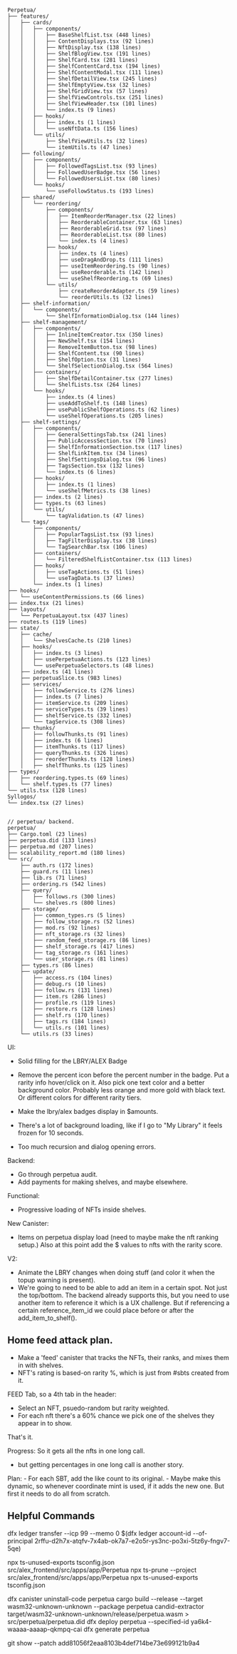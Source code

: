 ```

Perpetua/
├── features/
│   ├── cards/
│   │   ├── components/
│   │   │   ├── BaseShelfList.tsx (448 lines)
│   │   │   ├── ContentDisplays.tsx (92 lines)
│   │   │   ├── NftDisplay.tsx (138 lines)
│   │   │   ├── ShelfBlogView.tsx (191 lines)
│   │   │   ├── ShelfCard.tsx (281 lines)
│   │   │   ├── ShelfContentCard.tsx (194 lines)
│   │   │   ├── ShelfContentModal.tsx (111 lines)
│   │   │   ├── ShelfDetailView.tsx (245 lines)
│   │   │   ├── ShelfEmptyView.tsx (32 lines)
│   │   │   ├── ShelfGridView.tsx (57 lines)
│   │   │   ├── ShelfViewControls.tsx (251 lines)
│   │   │   ├── ShelfViewHeader.tsx (101 lines)
│   │   │   └── index.ts (9 lines)
│   │   ├── hooks/
│   │   │   ├── index.ts (1 lines)
│   │   │   └── useNftData.ts (156 lines)
│   │   └── utils/
│   │       ├── ShelfViewUtils.ts (32 lines)
│   │       └── itemUtils.ts (47 lines)
│   ├── following/
│   │   ├── components/
│   │   │   ├── FollowedTagsList.tsx (93 lines)
│   │   │   ├── FollowedUserBadge.tsx (56 lines)
│   │   │   └── FollowedUsersList.tsx (80 lines)
│   │   └── hooks/
│   │       └── useFollowStatus.ts (193 lines)
│   ├── shared/
│   │   └── reordering/
│   │       ├── components/
│   │       │   ├── ItemReorderManager.tsx (22 lines)
│   │       │   ├── ReorderableContainer.tsx (63 lines)
│   │       │   ├── ReorderableGrid.tsx (97 lines)
│   │       │   ├── ReorderableList.tsx (80 lines)
│   │       │   └── index.ts (4 lines)
│   │       ├── hooks/
│   │       │   ├── index.ts (4 lines)
│   │       │   ├── useDragAndDrop.ts (111 lines)
│   │       │   ├── useItemReordering.ts (90 lines)
│   │       │   ├── useReorderable.ts (142 lines)
│   │       │   └── useShelfReordering.ts (69 lines)
│   │       └── utils/
│   │           ├── createReorderAdapter.ts (59 lines)
│   │           └── reorderUtils.ts (32 lines)
│   ├── shelf-information/
│   │   └── components/
│   │       └── ShelfInformationDialog.tsx (144 lines)
│   ├── shelf-management/
│   │   ├── components/
│   │   │   ├── InlineItemCreator.tsx (350 lines)
│   │   │   ├── NewShelf.tsx (154 lines)
│   │   │   ├── RemoveItemButton.tsx (98 lines)
│   │   │   ├── ShelfContent.tsx (90 lines)
│   │   │   ├── ShelfOption.tsx (31 lines)
│   │   │   └── ShelfSelectionDialog.tsx (564 lines)
│   │   ├── containers/
│   │   │   ├── ShelfDetailContainer.tsx (277 lines)
│   │   │   └── ShelfLists.tsx (264 lines)
│   │   └── hooks/
│   │       ├── index.ts (4 lines)
│   │       ├── useAddToShelf.ts (148 lines)
│   │       ├── usePublicShelfOperations.ts (62 lines)
│   │       └── useShelfOperations.ts (205 lines)
│   ├── shelf-settings/
│   │   ├── components/
│   │   │   ├── GeneralSettingsTab.tsx (241 lines)
│   │   │   ├── PublicAccessSection.tsx (70 lines)
│   │   │   ├── ShelfInformationSection.tsx (117 lines)
│   │   │   ├── ShelfLinkItem.tsx (34 lines)
│   │   │   ├── ShelfSettingsDialog.tsx (96 lines)
│   │   │   ├── TagsSection.tsx (132 lines)
│   │   │   └── index.ts (6 lines)
│   │   ├── hooks/
│   │   │   ├── index.ts (1 lines)
│   │   │   └── useShelfMetrics.ts (38 lines)
│   │   ├── index.ts (2 lines)
│   │   ├── types.ts (63 lines)
│   │   └── utils/
│   │       └── tagValidation.ts (47 lines)
│   └── tags/
│       ├── components/
│       │   ├── PopularTagsList.tsx (93 lines)
│       │   ├── TagFilterDisplay.tsx (38 lines)
│       │   └── TagSearchBar.tsx (106 lines)
│       ├── containers/
│       │   └── FilteredShelfListContainer.tsx (113 lines)
│       ├── hooks/
│       │   ├── useTagActions.ts (51 lines)
│       │   └── useTagData.ts (37 lines)
│       └── index.ts (1 lines)
├── hooks/
│   └── useContentPermissions.ts (66 lines)
├── index.tsx (21 lines)
├── layouts/
│   └── PerpetuaLayout.tsx (437 lines)
├── routes.ts (119 lines)
├── state/
│   ├── cache/
│   │   └── ShelvesCache.ts (210 lines)
│   ├── hooks/
│   │   ├── index.ts (3 lines)
│   │   ├── usePerpetuaActions.ts (123 lines)
│   │   └── usePerpetuaSelectors.ts (48 lines)
│   ├── index.ts (41 lines)
│   ├── perpetuaSlice.ts (983 lines)
│   ├── services/
│   │   ├── followService.ts (276 lines)
│   │   ├── index.ts (7 lines)
│   │   ├── itemService.ts (209 lines)
│   │   ├── serviceTypes.ts (39 lines)
│   │   ├── shelfService.ts (332 lines)
│   │   └── tagService.ts (308 lines)
│   ├── thunks/
│   │   ├── followThunks.ts (91 lines)
│   │   ├── index.ts (6 lines)
│   │   ├── itemThunks.ts (117 lines)
│   │   ├── queryThunks.ts (326 lines)
│   │   ├── reorderThunks.ts (128 lines)
│   │   ├── shelfThunks.ts (125 lines)
├── types/
│   ├── reordering.types.ts (69 lines)
│   └── shelf.types.ts (77 lines)
└── utils.tsx (128 lines)
Syllogos/
└── index.tsx (27 lines)


// perpetua/ backend.
perpetua/
├── Cargo.toml (23 lines)
├── perpetua.did (133 lines)
├── perpetua.md (207 lines)
├── scalability_report.md (180 lines)
└── src/
    ├── auth.rs (172 lines)
    ├── guard.rs (11 lines)
    ├── lib.rs (71 lines)
    ├── ordering.rs (542 lines)
    ├── query/
    │   ├── follows.rs (300 lines)
    │   └── shelves.rs (800 lines)
    ├── storage/
    │   ├── common_types.rs (5 lines)
    │   ├── follow_storage.rs (52 lines)
    │   ├── mod.rs (92 lines)
    │   ├── nft_storage.rs (32 lines)
    │   ├── random_feed_storage.rs (86 lines)
    │   ├── shelf_storage.rs (417 lines)
    │   ├── tag_storage.rs (161 lines)
    │   └── user_storage.rs (81 lines)
    ├── types.rs (86 lines)
    ├── update/
    │   ├── access.rs (104 lines)
    │   ├── debug.rs (10 lines)
    │   ├── follow.rs (131 lines)
    │   ├── item.rs (286 lines)
    │   ├── profile.rs (119 lines)
    │   ├── restore.rs (128 lines)
    │   ├── shelf.rs (170 lines)
    │   ├── tags.rs (184 lines)
    │   └── utils.rs (101 lines)
    └── utils.rs (33 lines)
```

















UI:
- Solid filling for the LBRY/ALEX Badge
- Remove the percent icon before the percent number in the badge. Put a rarity info hover/click on it. Also pick one text color and a better background color. Probably less orange and more gold with black text. Or different colors for different rarity tiers.
- Make the lbry/alex badges display in $amounts.



- There's a lot of background loading, like if I go to "My Library" it feels frozen for 10 seconds.
- Too much recursion and dialog opening errors.

Backend:
- Go through perpetua audit.
- Add payments for making shelves, and maybe elsewhere.

Functional:
- Progressive loading of NFTs inside shelves.


New Canister:
- Items on perpetua display load (need to maybe make the nft ranking setup.) Also at this point add the $ values to nfts with the rarity score.



V2:
- Animate the LBRY changes when doing stuff (and color it when the topup warning is present).
- We're going to need to be able to add an item in a certain spot. Not just the top/bottom. The backend already supports this, but you need to use another item to reference it which is a UX challenge. But if referencing a certain reference_item_id we could place before or after the add_item_to_shelf().












## Home feed attack plan.

- Make a 'feed' canister that tracks the NFTs, their ranks, and mixes them in with shelves.
- NFT's rating is based-on rarity %, which is just from #sbts created from it.


FEED Tab, so a 4th tab in the header:
- Select an NFT, psuedo-random but rarity weighted.
- For each nft there's a 60% chance we pick one of the shelves they appear in to show.

That's it.


Progress: So it gets all the nfts in one long call.

- but getting percentages in one long call is another story.

Plan:
    - For each SBT, add the like count to its original.
    - Maybe make this dynamic, so whenever coordinate mint is used, if it adds the new one. But first it needs to do all from scratch.


























## Helpful Commands

dfx ledger transfer --icp 99 --memo 0 $(dfx ledger account-id --of-principal 2rffu-d2h7x-atqfv-7x4ab-ok7a7-e2o5r-ys3nc-po3xi-5tz6y-fngv7-5qe)


npx ts-unused-exports tsconfig.json src/alex_frontend/src/apps/app/Perpetua
npx ts-prune --project src/alex_frontend/src/apps/app/Perpetua
npx ts-unused-exports tsconfig.json


dfx canister uninstall-code perpetua
cargo build --release --target wasm32-unknown-unknown --package perpetua
candid-extractor target/wasm32-unknown-unknown/release/perpetua.wasm > src/perpetua/perpetua.did
dfx deploy perpetua --specified-id ya6k4-waaaa-aaaap-qkmpq-cai
dfx generate perpetua

git show --patch add81056f2eaa8103b4def714be73e699121b9a4